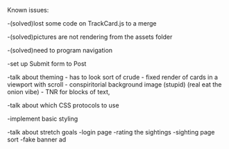 Known issues:

-(solved)lost some code on TrackCard.js to a merge

-(solved)pictures are not rendering from the assets folder

-(solved)need to program navigation

-set up Submit form to Post

-talk about theming
    - has to look sort of crude
    - fixed render of cards in a viewport with scroll 
    - conspiritorial background image (stupid) (real eat the onion vibe)
    - TNR for blocks of text, 

-talk about which CSS protocols to use

-implement basic styling

-talk about stretch goals 
        -login page
        -rating the sightings
        -sighting page sort
        -fake banner ad